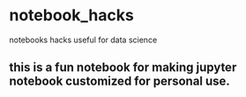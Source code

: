 # notebook_hacks
notebooks hacks useful for data science

## this is a fun notebook for making jupyter notebook customized for personal use. 
